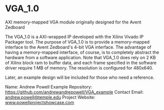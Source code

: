 # VGA_1.0
AXI memory-mapped VGA module originally designed for the Avent Zedboard 

The VGA_1.0 is a AXI-wrapped IP developed with the Xilinx Vivado IP Packager tool. The purpose of VGA_1.0 is to provide a memory-mapped interface to the Avent Zedboard's 4-bit VGA interface. The advantage of having a memory-mapped interface, of course, is to completely abstract the hardware from a software application. Note that VGA_1.0 does rely on 2 KB of Xilinx block ram to buffer data, and each frame specified in the software driver require 1 MB of memory. The resolution is configured for 480x640.

Later, an example design will be included for those who need a reference.

Name: Andrew Powell
Example Repository: https://github.com/andrewandrepowell/VGA_example
Contact Email: andrew.powell@temple.edu
Project Website: www.powellprojectshowcase.com
